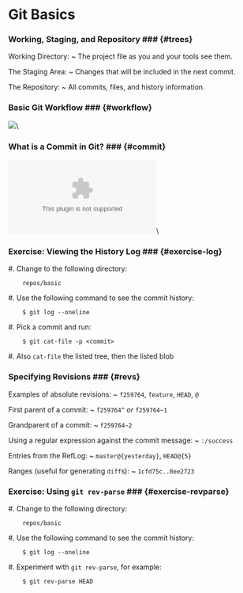 Git Basics
==========

<!-- * Absolute vs. Relative Revisions -->

### Working, Staging, and Repository ### {#trees}

Working Directory:
  ~ The project file as you and your tools see them.

The Staging Area:
  ~ Changes that will be included in the next commit.

The Repository:
  ~ All commits, files, and history information.

### Basic Git Workflow ### {#workflow}

![](../../diagrams/core/workflow.msc)\
<!-- Placeholder -->

### What is a Commit in Git? ### {#commit}

![](../../diagrams/core/commit.dot)\
<!-- Placeholder -->

### Exercise: Viewing the History Log ### {#exercise-log}

  #. Change to the following directory:

        repos/basic

  #. Use the following command to see the commit history:

        $ git log --oneline

  #. Pick a commit and run:

        $ git cat-file -p <commit>

  #. Also `cat-file` the listed tree, then the listed blob

### Specifying Revisions ### {#revs}

Examples of absolute revisions:
  ~ `f259764`, `feature`, `HEAD`, `@`

First parent of a commit:
  ~ `f259764^` *or* `f259764~1`

Grandparent of a commit:
  ~ `f259764~2`

Using a regular expression against the commit message:
  ~ `:/success`

Entries from the RefLog:
  ~ `master@{yesterday}`, `HEAD@{5}`

Ranges (useful for generating `diff`s):
  ~ `1cfd75c..0ee2723`

### Exercise: Using `git rev-parse` ### {#exercise-revparse}

  #. Change to the following directory:

        repos/basic

  #. Use the following command to see the commit history:

        $ git log --oneline

  #. Experiment with `git rev-parse`, for example:

        $ git rev-parse HEAD
